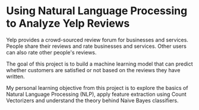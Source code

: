 # Using Natural Language Processing to Analyze Yelp Reviews

Yelp provides a crowd-sourced review forum for businesses and services. People share their reviews and rate businesses and services. Other users can also rate other people's reviews.

The goal of this project is to build a machine learning model that can predict whether customers are satisfied or not based on the reviews they have written.

My personal learning objective from this project is to explore the basics of Natural Language Processing (NLP), apply feature extraction using Count Vectorizers and understand the theory behind Naive Bayes classifiers.

